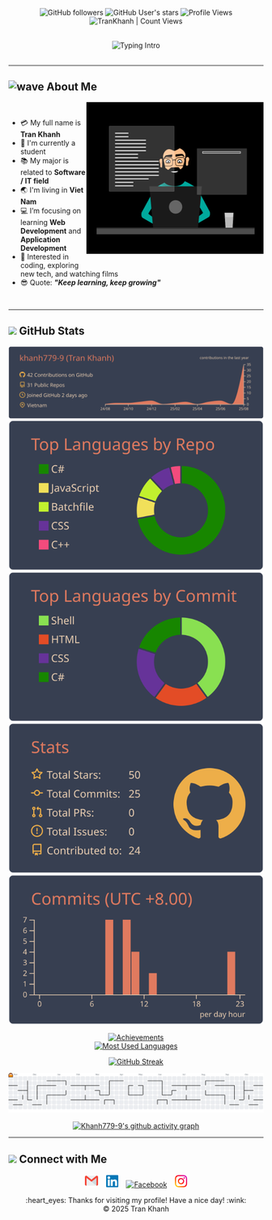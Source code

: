 <p align="center">
  <img alt="GitHub followers" src="https://img.shields.io/github/followers/Khanh779-9?style=for-the-badge&labelColor=373e47&color=e07a5f&logo=github&logoColor=white"> 
  <img alt="GitHub User's stars" src="https://img.shields.io/github/stars/Khanh779-9?style=for-the-badge&labelColor=373e47&color=e07a5f&logo=github&logoColor=white"> 
  <img src="https://komarev.com/ghpvc/?username=Khanh779-9&style=for-the-badge&color=e07a5f&label=Profile%20Views&labelColor=373e47" alt="Profile Views" />

  <img alt="TranKhanh | Count Views" src="https://enemo786q3svfle.m.pipedream.net" />

</p>

<br/>

<div align="center">
  <img src="https://readme-typing-svg.herokuapp.com?font=Roboto+Slab&color=E07A5F&size=40&center=true&vCenter=true&width=650&lines=Hey+There!+I'm+Tran+Khanh;Welcome+to+my+GitHub+Profile!;Nice+to+meet+you+%3A)" alt="Typing Intro"/>
</div>

<br/>

---


## <img src="https://raw.githubusercontent.com/nixin72/nixin72/master/wave.gif" width="40" alt="wave" /> About Me
  <img style="padding-bottom:20px;" align="right" src="https://raw.githubusercontent.com/Khanh779-9/Khanh779-9/main/Gifs/81178b47a8598f0c81c4799f2cdd4057.gif" width="350" height="300" alt="fun gif"/>
<br>

- :credit_card: My full name is **Tran Khanh**
- :school: I'm currently a student
- :books: My major is related to **Software / IT field**
- :earth_asia: I'm living in **Viet Nam**
- :computer: I’m focusing on learning **Web Development** and **Application Development**
- :monocle_face: Interested in coding, exploring new tech, and watching films
- :sunglasses: Quote: ***"Keep learning, keep growing"***
<br>

---

## <img src="https://media.giphy.com/media/iY8CRBdQXODJSCERIr/giphy.gif" width="40"/> GitHub Stats
<div align="center">

[![](https://raw.githubusercontent.com/khanh779-9/Khanh779-9/main/profile-summary-card-output/calm/0-profile-details.svg)](https://github.com/vn7n24fzkq/github-profile-summary-cards)  
[![](https://raw.githubusercontent.com/khanh779-9/Khanh779-9/main/profile-summary-card-output/calm/1-repos-per-language.svg)](https://github.com/vn7n24fzkq/github-profile-summary-cards) [![](https://raw.githubusercontent.com/khanh779-9/Khanh779-9/main/profile-summary-card-output/calm/2-most-commit-language.svg)](https://github.com/vn7n24fzkq/github-profile-summary-cards)  
[![](https://raw.githubusercontent.com/khanh779-9/Khanh779-9/main/profile-summary-card-output/calm/3-stats.svg)](https://github.com/vn7n24fzkq/github-profile-summary-cards) [![](https://raw.githubusercontent.com/khanh779-9/Khanh779-9/main/profile-summary-card-output/calm/4-productive-time.svg)](https://github.com/vn7n24fzkq/github-profile-summary-cards)

<a href="#">![Achievements](https://github-readme-stats.vercel.app/api?username=Khanh779-9&theme=calm&count_private=true&hide_border=true&rank_icon=github&line_height=20)</a>  
<a href="#">![Most Used Languages](https://github-readme-stats.vercel.app/api/top-langs/?username=Khanh779-9&layout=compact&theme=calm&count_private=true&hide_border=true)</a>  

[![GitHub Streak](https://streak-stats.demolab.com?user=Khanh779-9&theme=calm)](https://git.io/streak-stats)

<picture>
  <source media="(prefers-color-scheme: dark)" srcset="https://raw.githubusercontent.com/Khanh779-9/Khanh779-9/output/pacman-contribution-graph-dark.svg">
  <source media="(prefers-color-scheme: light)" srcset="https://raw.githubusercontent.com/Khanh779-9/Khanh779-9/output/pacman-contribution-graph.svg">
  <img alt="pacman contribution graph" src="https://raw.githubusercontent.com/Khanh779-9/Khanh779-9/output/pacman-contribution-graph.svg">
</picture>

[![Khanh779-9's github activity graph](https://github-readme-activity-graph.vercel.app/graph?username=Khanh779-9&bg_color=373F51&color=EBCFB2&line=E07A5F&point=EBCFB2&area=true&hide_border=true)](https://github.com/ashutosh00710/github-readme-activity-graph)

</div>


---

## <img src='https://raw.githubusercontent.com/ShahriarShafin/ShahriarShafin/main/Assets/handshake.gif' width="60px"> Connect with Me
<p align="center">
  <a href="mailto:your-email@gmail.com"><img alt="Gmail" width="26px" src="https://github.com/SatYu26/SatYu26/blob/master/Assets/Gmail.svg" /></a> &nbsp;&nbsp;
  <a href="https://www.linkedin.com/" target="_blank"><img alt="Linkedin" width="24px" src="https://github.com/SatYu26/SatYu26/blob/master/Assets/Linkedin.svg" /></a> &nbsp;&nbsp;
  <a href="https://www.facebook.com/" target="_blank"><img alt="Facebook" width="24px" src="https://upload.wikimedia.org/wikipedia/en/0/04/Facebook_f_logo_%282021%29.svg" /></a> &nbsp;&nbsp;
  <a href="https://www.instagram.com/" target="_blank"><img alt="Instagram" width="24px" src="https://github.com/SatYu26/SatYu26/blob/master/Assets/Instagram.svg" /></a>
</p>

<div align="center">
  :heart_eyes: Thanks for visiting my profile! Have a nice day! :wink: <br/>
  &copy; 2025 Tran Khanh
</div>
